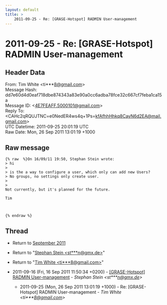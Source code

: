 ```yaml
---
layout: default
title: >
    2011-09-25 - Re: [GRASE-Hotspot] RADMIN User-management
---
```


# 2011-09-25 - Re: [GRASE-Hotspot] RADMIN User-management

## Header Data

From: Tim White \<ti***8@gmail.com\><br>
Message Hash: dd7e60d4d0eaf718dbe874343a83e90a0cc6adba78fce32c667cf7feba1ca15a<br>
Message ID: \<4E7FEAFF.5000101@gmail.com\><br>
Reply To: \<CAHc2qRQUJTNC=e0NedER4ws4q+1Ps=kfAfhhHhkq8CayN6d2EA@mail.gmail.com\><br>
UTC Datetime: 2011-09-25 20:01:19 UTC<br>
Raw Date: Mon, 26 Sep 2011 13:01:19 +1000<br>

## Raw message

```
{% raw  %}On 16/09/11 19:50, Stephan Stein wrote:
> hi
>
> is the a way to configure a user, which only can add new Users?
> No groups, no settings only create user.
>
>
Not currently, but it's planned for the future.

Tim



{% endraw %}
```

## Thread

+ Return to [September 2011](/archive/2011/09)

+ Return to "[Stephan Stein <st***n<span>@</span>gmx.de>](/authors/st___n_at_gmx_de)"
+ Return to "[Tim White <ti***8<span>@</span>gmail.com>](/authors/ti___8_at_gmail_com)"

+ 2011-09-16 (Fri, 16 Sep 2011 11:50:34 +0200) - [[GRASE-Hotspot] RADMIN User-management](/archive/2011/09/a0481997670f36fa7bd7842b76062c295cb5f80c343935ec62ded653c8f4339e) - _Stephan Stein \<st***n@gmx.de\>_
  + 2011-09-25 (Mon, 26 Sep 2011 13:01:19 +1000) - Re: [GRASE-Hotspot] RADMIN User-management - _Tim White \<ti***8@gmail.com\>_

